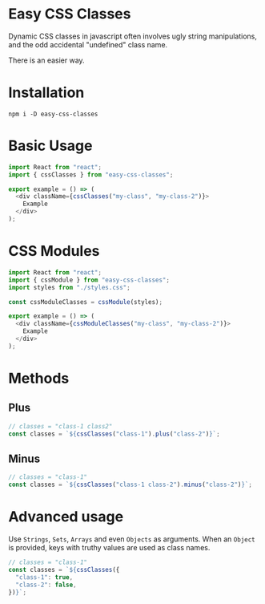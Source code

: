 # Easy CSS Classes

Dynamic CSS classes in javascript often involves ugly string manipulations, and the odd accidental "undefined" class name.

There is an easier way.

# Installation

```shell
npm i -D easy-css-classes
```

# Basic Usage

```javascript
import React from "react";
import { cssClasses } from "easy-css-classes";

export example = () => (
  <div className={cssClasses("my-class", "my-class-2")}>
    Example
  </div>
);
```

# CSS Modules

```javascript
import React from "react";
import { cssModule } from "easy-css-classes";
import styles from "./styles.css";

const cssModuleClasses = cssModule(styles);

export example = () => (
  <div className={cssModuleClasses("my-class", "my-class-2")}>
    Example
  </div>
);
```

# Methods

## Plus

```javascript
// classes = "class-1 class2"
const classes = `${cssClasses("class-1").plus("class-2")}`;
```

## Minus

```javascript
// classes = "class-1"
const classes = `${cssClasses("class-1 class-2").minus("class-2")}`;
```

# Advanced usage

Use `Strings`, `Sets`, `Arrays` and even `Objects` as arguments. When an `Object` is provided, keys with truthy values are used as class names.

```javascript
// classes = "class-1"
const classes = `${cssClasses({
  "class-1": true,
  "class-2": false,
})}`;
```
